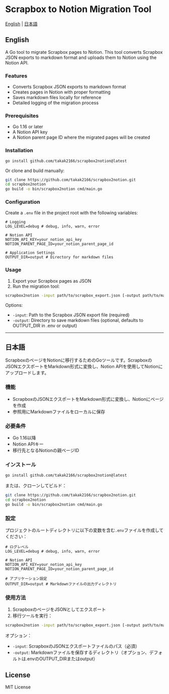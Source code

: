 # Scrapbox to Notion Migration Tool

[English](#english) | [日本語](#japanese)

<a id="english"></a>
## English

A Go tool to migrate Scrapbox pages to Notion. This tool converts Scrapbox JSON exports to markdown format and uploads them to Notion using the Notion API.

### Features

- Converts Scrapbox JSON exports to markdown format
- Creates pages in Notion with proper formatting
- Saves markdown files locally for reference
- Detailed logging of the migration process

### Prerequisites

- Go 1.16 or later
- A Notion API key
- A Notion parent page ID where the migrated pages will be created

### Installation

```bash
go install github.com/takak2166/scrapbox2notion@latest
```

Or clone and build manually:

```bash
git clone https://github.com/takak2166/scrapbox2notion.git
cd scrapbox2notion
go build -o bin/scrapbox2notion cmd/main.go
```

### Configuration

Create a `.env` file in the project root with the following variables:

```env
# Logging
LOG_LEVEL=debug # debug, info, warn, error

# Notion API
NOTION_API_KEY=your_notion_api_key
NOTION_PARENT_PAGE_ID=your_notion_parent_page_id

# Application Settings
OUTPUT_DIR=output # Directory for markdown files
```

### Usage

1. Export your Scrapbox pages as JSON
2. Run the migration tool:

```bash
scrapbox2notion -input path/to/scrapbox_export.json [-output path/to/markdown/output]
```

Options:
- `-input`: Path to the Scrapbox JSON export file (required)
- `-output`: Directory to save markdown files (optional, defaults to OUTPUT_DIR in .env or output)

---

<a id="japanese"></a>
## 日本語

ScrapboxのページをNotionに移行するためのGoツールです。ScrapboxのJSONエクスポートをMarkdown形式に変換し、Notion APIを使用してNotionにアップロードします。

### 機能

- ScrapboxのJSONエクスポートをMarkdown形式に変換し、Notionにページを作成
- 参照用にMarkdownファイルをローカルに保存

### 必要条件

- Go 1.16以降
- Notion APIキー
- 移行先となるNotionの親ページID

### インストール

```bash
go install github.com/takak2166/scrapbox2notion@latest
```

または、クローンしてビルド：

```bash
git clone https://github.com/takak2166/scrapbox2notion.git
cd scrapbox2notion
go build -o bin/scrapbox2notion cmd/main.go
```

### 設定

プロジェクトのルートディレクトリに以下の変数を含む`.env`ファイルを作成してください：

```env
# ログレベル
LOG_LEVEL=debug # debug, info, warn, error

# Notion API
NOTION_API_KEY=your_notion_api_key
NOTION_PARENT_PAGE_ID=your_notion_parent_page_id

# アプリケーション設定
OUTPUT_DIR=output # Markdownファイルの出力ディレクトリ
```

### 使用方法

1. ScrapboxのページをJSONとしてエクスポート
2. 移行ツールを実行：

```bash
scrapbox2notion -input path/to/scrapbox_export.json [-output path/to/markdown/output]
```

オプション：
- `-input`: ScrapboxのJSONエクスポートファイルのパス（必須）
- `-output`: Markdownファイルを保存するディレクトリ（オプション、デフォルトは.envのOUTPUT_DIRまたはoutput）

## License

MIT License